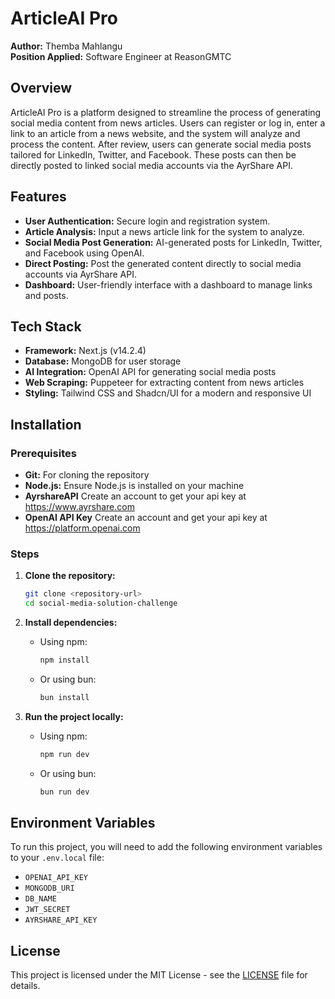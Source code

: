 # ArticleAI Pro

**Author:** Themba Mahlangu  
**Position Applied:** Software Engineer at ReasonGMTC

## Overview

ArticleAI Pro is a platform designed to streamline the process of generating social media content from news articles. Users can register or log in, enter a link to an article from a news website, and the system will analyze and process the content. After review, users can generate social media posts tailored for LinkedIn, Twitter, and Facebook. These posts can then be directly posted to linked social media accounts via the AyrShare API.

## Features

- **User Authentication:** Secure login and registration system.
- **Article Analysis:** Input a news article link for the system to analyze.
- **Social Media Post Generation:** AI-generated posts for LinkedIn, Twitter, and Facebook using OpenAI.
- **Direct Posting:** Post the generated content directly to social media accounts via AyrShare API.
- **Dashboard:** User-friendly interface with a dashboard to manage links and posts.

## Tech Stack

- **Framework:** Next.js (v14.2.4)
- **Database:** MongoDB for user storage
- **AI Integration:** OpenAI API for generating social media posts
- **Web Scraping:** Puppeteer for extracting content from news articles
- **Styling:** Tailwind CSS and Shadcn/UI for a modern and responsive UI

## Installation

### Prerequisites

- **Git:** For cloning the repository
- **Node.js:** Ensure Node.js is installed on your machine
- **AyrshareAPI** Create an account to get your api key at https://www.ayrshare.com
- **OpenAI API Key** Create an account and get your api key at https://platform.openai.com

### Steps

1. **Clone the repository:**
   ```bash
   git clone <repository-url>
   cd social-media-solution-challenge
   ```

2. **Install dependencies:**
   - Using npm:
     ```bash
     npm install
     ```
   - Or using bun:
     ```bash
     bun install
     ```

3. **Run the project locally:**
   - Using npm:
     ```bash
     npm run dev
     ```
   - Or using bun:
     ```bash
     bun run dev
     ```

## Environment Variables

To run this project, you will need to add the following environment variables to your `.env.local` file:

- `OPENAI_API_KEY`
- `MONGODB_URI`
- `DB_NAME`
- `JWT_SECRET`
- `AYRSHARE_API_KEY`

## License

This project is licensed under the MIT License - see the [LICENSE](LICENSE) file for details.
